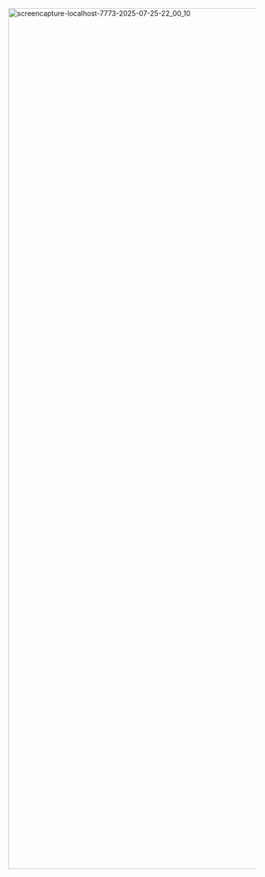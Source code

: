 <img width="1920" height="1745" alt="screencapture-localhost-7773-2025-07-25-22_00_10" src="https://github.com/user-attachments/assets/607e01ad-abdd-4845-8112-f2f1973fbe8a" />
